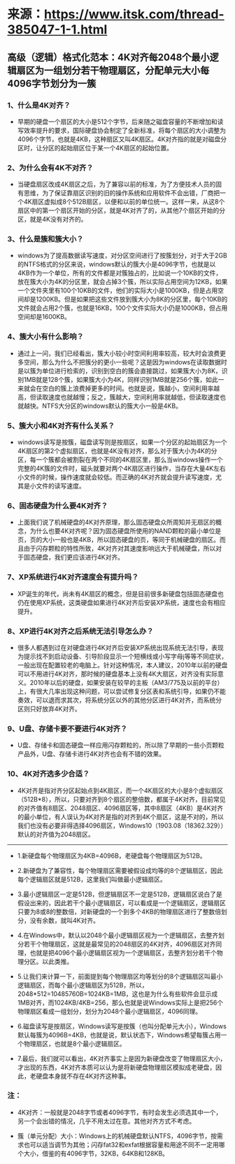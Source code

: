 # 来源：https://www.itsk.com/thread-385047-1-1.html

## 高级（逻辑）格式化范本：4K对齐每2048个最小逻辑扇区为一组划分若干物理扇区，分配单元大小每4096字节划分为一簇

### 1、什么是4K对齐？

* 早期的硬盘一个扇区的大小是512个字节，后来随之磁盘容量的不断增加和读写效率提升的要求，国际硬盘协会制定了全新标准，将每个扇区的大小调整为4096个字节，也就是4KB，这种扇区又叫4K扇区。4K对齐指的就是对磁盘分区时，让分区的起始扇区位于某一个4K扇区的起始位置。

### 2、为什么会有4K不对齐？

* 当硬盘扇区改成4K扇区之后，为了兼容以前的标准，为了方便技术人员的固有思维，为了保证靠扇区识别的旧的操作系统和应用软件不会出错，厂商把一个4K扇区虚拟成8个512B扇区，以便和以前的单位统一。这样一来，从这8个扇区中的第一个扇区开始的分区，就是4K对齐了的，从其他7个扇区开始的分区，就是4K没有对齐的。

### 3、什么是簇和簇大小？

* windows为了提高数据读写速度，对分区空间进行了按簇划分，对于大于2GB的NTFS格式的分区来说，windows默认的簇大小是4096字节，也就是以4KB作为一个单位，所有的文件都是对簇独占的，比如说一个10KB的文件，放在簇大小为4K的分区里，就会占掉3个簇，所以实际占用空间为12KB，如果一个文件夹里有100个10KB的文件，他们的实际大小是1000KB，但是占用空间却是1200KB。但是如果把这些文件放到簇大小为8K的分区里，每个10KB的文件就会占用2个簇，也就是16KB，100个文件实际大小仍是1000KB，但占用空间却是1600KB。

### 4、簇大小有什么影响？

* 通过上一问，我们已经看出，簇大小较小时空间利用率较高，较大时会浪费更多空间，那么为什么不把簇分的更小一些呢？这是因为windows在读取数据时是以簇为单位进行检索的，识别到空白的簇会直接跳过，如果簇大小为8K，识别1MB就是128个簇，如果簇大小为4K，同样识别1MB就是256个簇，如此一来就会在空白的簇上浪费掉更多的时间。也就是说，簇越小，空间利用率越高，但读取速度也就越慢；反之，簇越大，空间利用率就越低，但读取速度也就越快。NTFS大分区的windows默认的簇大小一般是4KB。

### 5、簇大小和4K对齐有什么关系？

* windows读写是按簇，磁盘读写则是按扇区，如果一个分区的起始扇区为一个4K扇区的第2个虚拟扇区，也就是4K没有对齐，那么对于簇大小为4K的分区，每一个簇都会被割裂在两个不同的4K扇区里，那么当windows操作一个完整的4K簇的文件时，磁头就要对两个4K扇区进行操作，当存在大量4K左右小文件的时候，操作速度就会较低。而正确的4K对齐就会提升读写速度，尤其是小文件的读写速度。

### 6、固态硬盘为什么要4K对齐？

* 上面我们说了机械硬盘的4K对齐原理，那么固态硬盘众所周知并无扇区的概念，为什么也要4K对齐呢？因为固态硬盘所使用的NAND颗粒的最小单位是页，页的大小一般也是4KB，所以固态硬盘的页，等同于机械硬盘的扇区。而且由于闪存颗粒的特性所致，4K对齐对其速度影响远大于机械硬盘，所以对于固态硬盘，我们更应该进行4K对齐。

### 7、XP系统进行4K对齐速度会有提升吗？

* XP诞生的年代，尚未有4K扇区的概念，但是目前很多新硬盘包括固态硬盘也仍在使用XP系统，这类硬盘如果进行4K对齐后安装XP系统，速度也会有相应提升。

### 8、XP进行4K对齐之后系统无法引导怎么办？

* 很多人都遇到过在对硬盘进行4K对齐后安装XP系统出现系统无法引导，表现为提示找不到启动设备、引导阶段显示一个短横线或小写字母j等等不同症状，一般出现在配置较老的电脑上。针对这种情况，本人建议，2010年以前的硬盘可以不用进行4K对齐，那时候的硬盘基本上没有4K大扇区，对齐没有实际意义。2010年以后的硬盘，如果安装在较早的主板（AM3/775及以前的平台）上，有很大几率出现这种问题，可以尝试修复分区表和系统引导，如果仍不能奏效，可以退而求其次，将系统分区以外的其他分区进行4K对齐，而系统分区则只好放弃4K对齐。

### 9、U盘、存储卡要不要进行4K对齐？

* U盘、存储卡和固态硬盘一样应用闪存颗粒的，所以除了早期的一些小页颗粒产品外，U盘、存储卡进行4K对齐也会有不错的效果。

### 10、4K对齐选多少合适？

* 4K对齐是指对齐分区起始点到4K扇区，而一个4K扇区的大小是8个虚拟扇区（512B*8），所以，只要对齐到8个扇区的整倍数，都属于4K对齐，目前常见的对齐值有8扇区、2048扇区、4096扇区等，其中8扇区（4KB）是4K对齐的最小单位，有人误认为4K对齐是指的对齐到4K个扇区，这是不对的，所以我们也没有必要非得选择4096扇区，Windows10（1903.08（18362.329））默认的对齐值为2048扇区。

-----------------------------------------------------------------------------------------------------------------------------------------------------------------------------------------------------------------

* 1.新硬盘每个物理扇区为4KB=4096B，老硬盘每个物理扇区为512B。

* 2.新硬盘为了兼容性，每个物理扇区需要被假设成均等的8个逻辑扇区，因此每个逻辑扇区就是512B，这里我们叫做最小逻辑扇区。

* 3.最小逻辑扇区一定是512B，但逻辑扇区不一定是512B，逻辑扇区说白了是假设出来的，因此若干个最小逻辑扇区，可以看成是一个逻辑扇区，逻辑扇区只要为8或8的整数倍，对新硬盘的一个到多个4KB的物理扇区进行了整数倍划分，没有余数，就叫4K对齐。

* 4.在Windows中，默认以2048个最小逻辑扇区视为一个逻辑扇区，去整齐划分若干个物理扇区，这就是最常见的2048扇区的4K对齐，4096扇区对齐同理，也就是把4096个最小逻辑扇区视为一个逻辑扇区，去整齐划分若干个物理分区。以此类推。

* 5.让我们来计算一下，前面提到每个物理扇区均等划分的8个逻辑扇区叫最小逻辑扇区，而每个最小逻辑扇区为512B，所以，2048*512=10485760B=1024KB=1MB，这也是为什么有些软件会显示成1MB对齐，而1024KB/4KB=256，那么也就是说Windows实际上是把256个物理扇区看成一组划分，划分为2048个最小逻辑扇区，4096同理。

* 6.磁盘读写是按扇区，Windows读写是按簇（也叫分配单元大小），Windows默认每簇为4096B=4KB，也就是说，默认状态下，Windows希望每簇占用一个物理扇区，也就是8个最小逻辑扇区。

* 7.最后，我们就可以看出，4K对齐事实上是因为新硬盘改变了物理扇区大小，才出现的东西，4K对齐本质可以认为是将新硬盘物理扇区模拟成老硬盘，因此，老硬盘本身就不存在4K对齐这种事。

### 注：

* 4K对齐：一般就是2048字节或者4096字节，有时会发生必须选其中一个，另一个会出错的情况，几乎不用太过在意。其他对齐方式不考虑。

* 簇（单元分配）大小：Windows上的机械硬盘默认NTFS，4096字节，按需求也可以适当调节为其他；闪存fat32和exfat根据容量和用途不同不一定用哪个大小，借鉴的有4096字节，32KB，64KB和128KB。
